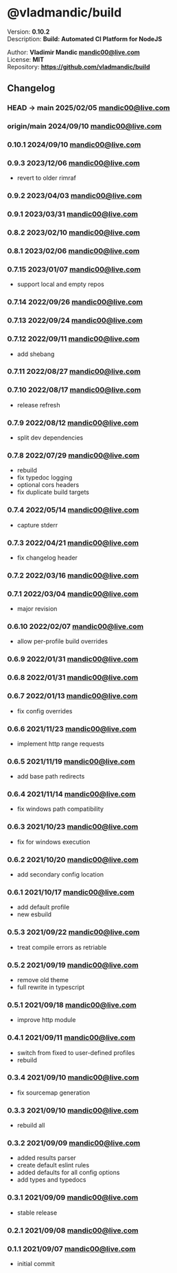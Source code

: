 # @vladmandic/build  

  Version: **0.10.2**  
  Description: **Build: Automated CI Platform for NodeJS**  
  
  Author: **Vladimir Mandic <mandic00@live.com>**  
  License: **MIT**  
  Repository: **<https://github.com/vladmandic/build>**  
  
## Changelog
  
### **HEAD -> main** 2025/02/05 mandic00@live.com


### **origin/main** 2024/09/10 mandic00@live.com


### **0.10.1** 2024/09/10 mandic00@live.com


### **0.9.3** 2023/12/06 mandic00@live.com

- revert to older rimraf

### **0.9.2** 2023/04/03 mandic00@live.com


### **0.9.1** 2023/03/31 mandic00@live.com


### **0.8.2** 2023/02/10 mandic00@live.com


### **0.8.1** 2023/02/06 mandic00@live.com


### **0.7.15** 2023/01/07 mandic00@live.com

- support local and empty repos

### **0.7.14** 2022/09/26 mandic00@live.com


### **0.7.13** 2022/09/24 mandic00@live.com


### **0.7.12** 2022/09/11 mandic00@live.com

- add shebang

### **0.7.11** 2022/08/27 mandic00@live.com


### **0.7.10** 2022/08/17 mandic00@live.com

- release refresh

### **0.7.9** 2022/08/12 mandic00@live.com

- split dev dependencies

### **0.7.8** 2022/07/29 mandic00@live.com

- rebuild
- fix typedoc logging
- optional cors headers
- fix duplicate build targets

### **0.7.4** 2022/05/14 mandic00@live.com

- capture stderr

### **0.7.3** 2022/04/21 mandic00@live.com

- fix changelog header

### **0.7.2** 2022/03/16 mandic00@live.com


### **0.7.1** 2022/03/04 mandic00@live.com

- major revision

### **0.6.10** 2022/02/07 mandic00@live.com

- allow per-profile build overrides

### **0.6.9** 2022/01/31 mandic00@live.com


### **0.6.8** 2022/01/31 mandic00@live.com


### **0.6.7** 2022/01/13 mandic00@live.com

- fix config overrides

### **0.6.6** 2021/11/23 mandic00@live.com

- implement http range requests

### **0.6.5** 2021/11/19 mandic00@live.com

- add base path redirects

### **0.6.4** 2021/11/14 mandic00@live.com

- fix windows path compatibility

### **0.6.3** 2021/10/23 mandic00@live.com

- fix for windows execution

### **0.6.2** 2021/10/20 mandic00@live.com

- add secondary config location

### **0.6.1** 2021/10/17 mandic00@live.com

- add default profile
- new esbuild

### **0.5.3** 2021/09/22 mandic00@live.com

- treat compile errors as retriable

### **0.5.2** 2021/09/19 mandic00@live.com

- remove old theme
- full rewrite in typescript

### **0.5.1** 2021/09/18 mandic00@live.com

- improve http module

### **0.4.1** 2021/09/11 mandic00@live.com

- switch from fixed to user-defined profiles
- rebuild

### **0.3.4** 2021/09/10 mandic00@live.com

- fix sourcemap generation

### **0.3.3** 2021/09/10 mandic00@live.com

- rebuild all

### **0.3.2** 2021/09/09 mandic00@live.com

- added results parser
- create default eslint rules
- added defaults for all config options
- add types and typedocs

### **0.3.1** 2021/09/09 mandic00@live.com

- stable release

### **0.2.1** 2021/09/08 mandic00@live.com


### **0.1.1** 2021/09/07 mandic00@live.com

- initial commit

